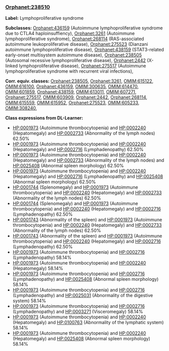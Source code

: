 
### [Orphanet:238510](http://www.orpha.net/ORDO/Orphanet_238510)
**Label:** Lymphoproliferative syndrome

**Subclasses:** [Orphanet:436159](http://www.orpha.net/ORDO/Orphanet_436159) (Autoimmune lymphoproliferative syndrome due to CTLA4 haploinsuffiency), [Orphanet:3261](http://www.orpha.net/ORDO/Orphanet_3261) (Autoimmune lymphoproliferative syndrome), [Orphanet:268114](http://www.orpha.net/ORDO/Orphanet_268114) (RAS-associated autoimmune leukoproliferative disease), [Orphanet:275523](http://www.orpha.net/ORDO/Orphanet_275523) (Dianzani autoimmune lymphoproliferative disease), [Orphanet:438159](http://www.orpha.net/ORDO/Orphanet_438159) (STAT3-related early-onset multisystem autoimmune disease), [Orphanet:238505](http://www.orpha.net/ORDO/Orphanet_238505) (Autosomal recessive lymphoproliferative disease), [Orphanet:2442](http://www.orpha.net/ORDO/Orphanet_2442) (X-linked lymphoproliferative disease), [Orphanet:275517](http://www.orpha.net/ORDO/Orphanet_275517) (Autoimmune lymphoproliferative syndrome with recurrent viral infections), 

**Corr. equiv. classes:** [Orphanet:238505](http://www.orpha.net/ORDO/Orphanet_238505), [Orphanet:3261](http://www.orpha.net/ORDO/Orphanet_3261), [OMIM:615122](http://purl.obolibrary.org/obo/OMIM_615122), [OMIM:616100](http://purl.obolibrary.org/obo/OMIM_616100), [Orphanet:436159](http://www.orpha.net/ORDO/Orphanet_436159), [OMIM:300635](http://purl.obolibrary.org/obo/OMIM_300635), [OMIM:614470](http://purl.obolibrary.org/obo/OMIM_614470), [OMIM:601859](http://purl.obolibrary.org/obo/OMIM_601859), [Orphanet:438159](http://www.orpha.net/ORDO/Orphanet_438159), [OMIM:613011](http://purl.obolibrary.org/obo/OMIM_613011), [OMIM:607271](http://purl.obolibrary.org/obo/OMIM_607271), [Orphanet:275517](http://www.orpha.net/ORDO/Orphanet_275517), [OMIM:603909](http://purl.obolibrary.org/obo/OMIM_603909), [Orphanet:2442](http://www.orpha.net/ORDO/Orphanet_2442), [Orphanet:268114](http://www.orpha.net/ORDO/Orphanet_268114), [OMIM:615559](http://purl.obolibrary.org/obo/OMIM_615559), [OMIM:615952](http://purl.obolibrary.org/obo/OMIM_615952), [Orphanet:275523](http://www.orpha.net/ORDO/Orphanet_275523), [OMIM:605233](http://purl.obolibrary.org/obo/OMIM_605233), [OMIM:308240](http://purl.obolibrary.org/obo/OMIM_308240), 

**Class expressions from DL-Learner:**

- [HP:0001973](http://purl.obolibrary.org/obo/HP_0001973) (Autoimmune thrombocytopenia) and [HP:0002240](http://purl.obolibrary.org/obo/HP_0002240) (Hepatomegaly) and [HP:0002733](http://purl.obolibrary.org/obo/HP_0002733) (Abnormality of the lymph nodes) 62.50%
- [HP:0001973](http://purl.obolibrary.org/obo/HP_0001973) (Autoimmune thrombocytopenia) and [HP:0002240](http://purl.obolibrary.org/obo/HP_0002240) (Hepatomegaly) and [HP:0002716](http://purl.obolibrary.org/obo/HP_0002716) (Lymphadenopathy) 62.50%
- [HP:0001973](http://purl.obolibrary.org/obo/HP_0001973) (Autoimmune thrombocytopenia) and [HP:0002240](http://purl.obolibrary.org/obo/HP_0002240) (Hepatomegaly) and [HP:0002733](http://purl.obolibrary.org/obo/HP_0002733) (Abnormality of the lymph nodes) and [HP:0025408](http://purl.obolibrary.org/obo/HP_0025408) (Abnormal spleen morphology) 62.50%
- [HP:0001973](http://purl.obolibrary.org/obo/HP_0001973) (Autoimmune thrombocytopenia) and [HP:0002240](http://purl.obolibrary.org/obo/HP_0002240) (Hepatomegaly) and [HP:0002716](http://purl.obolibrary.org/obo/HP_0002716) (Lymphadenopathy) and [HP:0025408](http://purl.obolibrary.org/obo/HP_0025408) (Abnormal spleen morphology) 62.50%
- [HP:0001744](http://purl.obolibrary.org/obo/HP_0001744) (Splenomegaly) and [HP:0001973](http://purl.obolibrary.org/obo/HP_0001973) (Autoimmune thrombocytopenia) and [HP:0002240](http://purl.obolibrary.org/obo/HP_0002240) (Hepatomegaly) and [HP:0002733](http://purl.obolibrary.org/obo/HP_0002733) (Abnormality of the lymph nodes) 62.50%
- [HP:0001744](http://purl.obolibrary.org/obo/HP_0001744) (Splenomegaly) and [HP:0001973](http://purl.obolibrary.org/obo/HP_0001973) (Autoimmune thrombocytopenia) and [HP:0002240](http://purl.obolibrary.org/obo/HP_0002240) (Hepatomegaly) and [HP:0002716](http://purl.obolibrary.org/obo/HP_0002716) (Lymphadenopathy) 62.50%
- [HP:0001743](http://purl.obolibrary.org/obo/HP_0001743) (Abnormality of the spleen) and [HP:0001973](http://purl.obolibrary.org/obo/HP_0001973) (Autoimmune thrombocytopenia) and [HP:0002240](http://purl.obolibrary.org/obo/HP_0002240) (Hepatomegaly) and [HP:0002733](http://purl.obolibrary.org/obo/HP_0002733) (Abnormality of the lymph nodes) 62.50%
- [HP:0001743](http://purl.obolibrary.org/obo/HP_0001743) (Abnormality of the spleen) and [HP:0001973](http://purl.obolibrary.org/obo/HP_0001973) (Autoimmune thrombocytopenia) and [HP:0002240](http://purl.obolibrary.org/obo/HP_0002240) (Hepatomegaly) and [HP:0002716](http://purl.obolibrary.org/obo/HP_0002716) (Lymphadenopathy) 62.50%
- [HP:0001973](http://purl.obolibrary.org/obo/HP_0001973) (Autoimmune thrombocytopenia) and [HP:0002716](http://purl.obolibrary.org/obo/HP_0002716) (Lymphadenopathy) 58.14%
- [HP:0001973](http://purl.obolibrary.org/obo/HP_0001973) (Autoimmune thrombocytopenia) and [HP:0002240](http://purl.obolibrary.org/obo/HP_0002240) (Hepatomegaly) 58.14%
- [HP:0001973](http://purl.obolibrary.org/obo/HP_0001973) (Autoimmune thrombocytopenia) and [HP:0002716](http://purl.obolibrary.org/obo/HP_0002716) (Lymphadenopathy) and [HP:0025408](http://purl.obolibrary.org/obo/HP_0025408) (Abnormal spleen morphology) 58.14%
- [HP:0001973](http://purl.obolibrary.org/obo/HP_0001973) (Autoimmune thrombocytopenia) and [HP:0002716](http://purl.obolibrary.org/obo/HP_0002716) (Lymphadenopathy) and [HP:0025031](http://purl.obolibrary.org/obo/HP_0025031) (Abnormality of the digestive system) 58.14%
- [HP:0001973](http://purl.obolibrary.org/obo/HP_0001973) (Autoimmune thrombocytopenia) and [HP:0002716](http://purl.obolibrary.org/obo/HP_0002716) (Lymphadenopathy) and [HP:0003271](http://purl.obolibrary.org/obo/HP_0003271) (Visceromegaly) 58.14%
- [HP:0001973](http://purl.obolibrary.org/obo/HP_0001973) (Autoimmune thrombocytopenia) and [HP:0002240](http://purl.obolibrary.org/obo/HP_0002240) (Hepatomegaly) and [HP:0100763](http://purl.obolibrary.org/obo/HP_0100763) (Abnormality of the lymphatic system) 58.14%
- [HP:0001973](http://purl.obolibrary.org/obo/HP_0001973) (Autoimmune thrombocytopenia) and [HP:0002240](http://purl.obolibrary.org/obo/HP_0002240) (Hepatomegaly) and [HP:0025408](http://purl.obolibrary.org/obo/HP_0025408) (Abnormal spleen morphology) 58.14%


